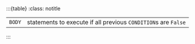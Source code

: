 :::{table}
:class: notitle

|             |                                                                |
|-------------|----------------------------------------------------------------|
| `BODY`      | statements to execute if all previous `CONDITION`s are `False` |

:::


